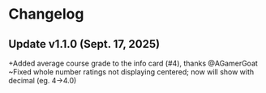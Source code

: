 # Changelog

## Update v1.1.0 (Sept. 17, 2025)
+Added average course grade to the info card (#4), thanks @AGamerGoat
~Fixed whole number ratings not displaying centered; now will show with decimal (eg. 4->4.0)